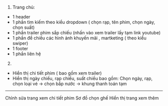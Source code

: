 1. Trang chủ:
- 1 header
- 1 phần tìm kiếm theo kiểu dropdown ( chọn rạp, tên phim, chọn ngày, chọn suất)
- 1 phần trailer phim sắp chiếu (nhấn vào xem trailer lấy tạm link youtube)
- 1 phần để chiếu các hình ảnh  khuyến mãi , martketing ( theo kiểu swiper)
- 1 footer
- 1 phần liên hệ

2. 
- Hiển thị chi tiết phim ( bao gồm xem trailer)
- Hiển thị ngày chiếu, rạp chiếu, suất chiếu bao gồm: 
Chọn ngày, rạp, chọn loại vé → chọn bắp nước → khung thanh toán tạm

------------------------------------------

Chỉnh sửa trang xem chi tiết phim
Sơ đồ chọn ghế
Hiển thị trang xem thêm

